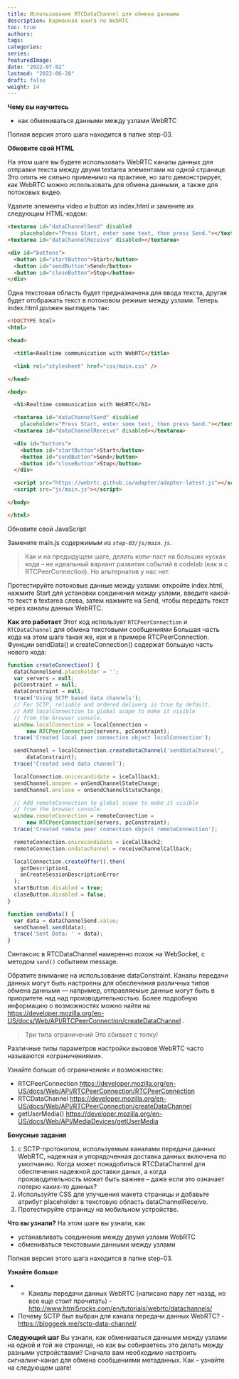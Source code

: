 ```yaml
---
title: Использование RTCDataChannel для обмена данными
description: Карманная книга по WebRTC
toc: true
authors:
tags: 
categories:
series:
featuredImage:
date: "2022-07-02"
lastmod: "2022-06-28"
draft: false
weight: 14
---
```


**Чему вы научитесь**
- как обмениваться данными между узлами WebRTC

Полная версия этого шага находится в папке step-03.

**Обновите свой HTML**

На этом шаге вы будете использовать WebRTC каналы данных для отправки текста между двумя textarea элементами на одной странице. Это опять не сильно применимо на практике, но зато демонстрирует, как WebRTC можно использовать для обмена данными, а также для потоковых видео.

Удалите элементы video и button из index.html и замените их следующим HTML-кодом:

```html
<textarea id="dataChannelSend" disabled
    placeholder="Press Start, enter some text, then press Send."></textarea>
<textarea id="dataChannelReceive" disabled></textarea>

<div id="buttons">
  <button id="startButton">Start</button>
  <button id="sendButton">Send</button>
  <button id="closeButton">Stop</button>
</div>
```

Одна текстовая область будет предназначена для ввода текста, другая будет отображать текст в потоковом режиме между узлами.
Теперь index.html должен выглядеть так:

```html
<!DOCTYPE html>
<html>

<head>

  <title>Realtime communication with WebRTC</title>

  <link rel="stylesheet" href="css/main.css" />

</head>

<body>

  <h1>Realtime communication with WebRTC</h1>

  <textarea id="dataChannelSend" disabled
    placeholder="Press Start, enter some text, then press Send."></textarea>
  <textarea id="dataChannelReceive" disabled></textarea>

  <div id="buttons">
    <button id="startButton">Start</button>
    <button id="sendButton">Send</button>
    <button id="closeButton">Stop</button>
  </div>

  <script src="https://webrtc.github.io/adapter/adapter-latest.js"></script>
  <script src="js/main.js"></script>

</body>

</html>
```

Обновите свой JavaScript

Замените main.js содержимым из _`step-03/js/main.js`_.

> Как и на предыдущем шаге, делать копи-паст на больших кусках кода – не идеальный вариант развития событий в codelab (как и с RTCPeerConnection). Но альтернатив у нас нет.

Протестируйте потоковые данные между узлами: откройте index.html, нажмите Start для установки соединения между узлами, введите какой-то текст в textarea слева, затем нажмите на Send, чтобы передать текст через каналы данных WebRTC.

**Как это работает**
Этот код использует `RTCPeerConnection` и `RTCDataChannel` для обмена текстовыми сообщениями 
Большая часть кода на этом шаге такая же, как и в примере RTCPeerConnection.
Функции sendData() и createConnection() содержат большую часть нового кода:

```js
function createConnection() {
  dataChannelSend.placeholder = '';
  var servers = null;
  pcConstraint = null;
  dataConstraint = null;
  trace('Using SCTP based data channels');
  // For SCTP, reliable and ordered delivery is true by default.
  // Add localConnection to global scope to make it visible
  // from the browser console.
  window.localConnection = localConnection =
      new RTCPeerConnection(servers, pcConstraint);
  trace('Created local peer connection object localConnection');

  sendChannel = localConnection.createDataChannel('sendDataChannel',
      dataConstraint);
  trace('Created send data channel');

  localConnection.onicecandidate = iceCallback1;
  sendChannel.onopen = onSendChannelStateChange;
  sendChannel.onclose = onSendChannelStateChange;

  // Add remoteConnection to global scope to make it visible
  // from the browser console.
  window.remoteConnection = remoteConnection =
      new RTCPeerConnection(servers, pcConstraint);
  trace('Created remote peer connection object remoteConnection');

  remoteConnection.onicecandidate = iceCallback2;
  remoteConnection.ondatachannel = receiveChannelCallback;

  localConnection.createOffer().then(
    gotDescription1,
    onCreateSessionDescriptionError
  );
  startButton.disabled = true;
  closeButton.disabled = false;
}

function sendData() {
  var data = dataChannelSend.value;
  sendChannel.send(data);
  trace('Sent Data: ' + data);
}
```

Синтаксис в RTCDataChannel намеренно похож на WebSocket, с методом `send()` событием message.

Обратите внимание на использование dataConstraint. Каналы передачи данных могут быть настроены для обеспечения различных типов обмена данными — например, отправляемые данные могут быть в приоритете над над производительностью. Более подробную информацию о возможностях можно найти на https://developer.mozilla.org/en-US/docs/Web/API/RTCPeerConnection/createDataChannel .

> Три типа ограничений
Это сбивает с толку!

Различные типы параметров настройки вызовов WebRTC часто называются «ограничениями». 

Узнайте больше об ограничениях и возможностях:

- RTCPeerConnection https://developer.mozilla.org/en-US/docs/Web/API/RTCPeerConnection/RTCPeerConnection 
- RTCDataChannel https://developer.mozilla.org/en-US/docs/Web/API/RTCPeerConnection/createDataChannel 
- getUserMedia() https://developer.mozilla.org/en-US/docs/Web/API/MediaDevices/getUserMedia 

**Бонусные задания**
1)	с SCTP-протоколом, используемым каналами передачи данных WebRTC, надежная и упорядоченная доставка данных включена по умолчанию. Когда может понадобиться RTCDataChannel для обеспечения надежной доставки даных, а когда производительность может быть важнее – даже если это означает потерю каких-то данных?
2)	Используйте CSS для улучшения макета страницы и добавьте атрибут placeholder в текстовую область dataChannelReceive.
3)	Протестируйте страницу на мобильном устройстве.

**Что вы узнали?**
На этом шаге вы узнали, как
- устанавливать соединение между двумя узлами WebRTC
- обмениваться текстовыми данными между узлами

Полная версия этого шага находится в папке step-03.

**Узнайте больше**
- - Каналы передачи данных WebRTC (написано пару лет назад, но все еще стоит прочитать) - http://www.html5rocks.com/en/tutorials/webrtc/datachannels/ 
- Почему SCTP был выбран для канала передачи данных WebRTC? - https://bloggeek.me/sctp-data-channel/ 

**Следующий шаг**
Вы узнали, как обмениваться данными между узлами на одной и той же странице, но как вы собираетесь это делать между разными устройствами? Сначала вам необходимо настроить сигналинг-канал для обмена сообщениями метаданных. Как – узнайте на следующем шаге!